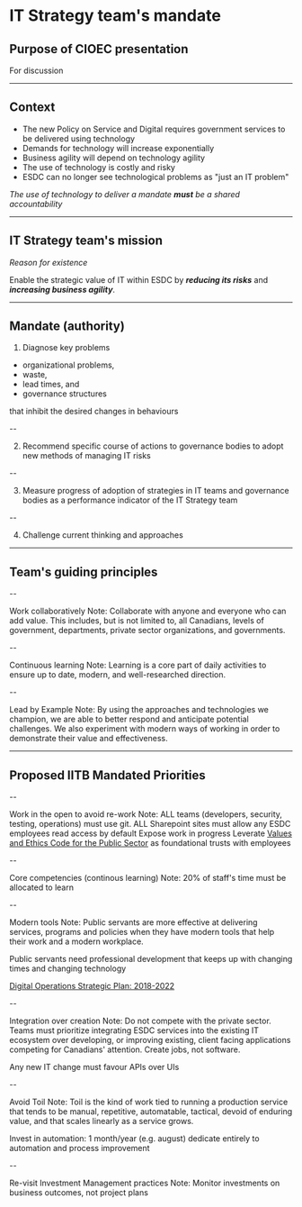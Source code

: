 # IT Strategy team's mandate

## Purpose of CIOEC presentation

For discussion

---

## Context

- The new Policy on Service and Digital requires government services to be delivered using technology
- Demands for technology will increase exponentially
- Business agility will depend on technology agility
- The use of technology is costly and risky
- ESDC can no longer see technological problems as "just an IT problem"

<!-- markdownlint-disable -->
*The use of technology to deliver a mandate ***must*** be a shared accountability*
<!-- markdownlint-enable -->

---

## IT Strategy team's mission

<!-- markdownlint-disable -->
*Reason for existence*

Enable the strategic value of IT within ESDC by ***reducing its risks*** and ***increasing business agility***.
<!-- markdownlint-enable -->

---

## Mandate (authority)

<!-- markdownlint-disable -->
1. Diagnose key problems
  * organizational problems,
  * waste,
  * lead times, and
  * governance structures
<!-- markdownlint-enable -->

that inhibit the desired changes in behaviours

--
<!-- markdownlint-disable -->
2. Recommend specific course of actions to governance bodies to adopt new methods of managing IT risks 
<!-- markdownlint-enable -->

--

<!-- markdownlint-disable -->
3. Measure progress of adoption of strategies in IT teams and governance bodies as a performance indicator of the IT Strategy team
<!-- markdownlint-enable -->

--

<!-- markdownlint-disable -->
4. Challenge current thinking and approaches
<!-- markdownlint-enable -->

---

## Team's guiding principles
<!-- markdownlint-disable MD013 -->

--

Work collaboratively
Note:
Collaborate with anyone and everyone who can add value. This includes, but is not limited to, all Canadians, levels of government, departments, private sector organizations, and governments.

--

Continuous learning
Note:
Learning is a core part of daily activities to ensure up to date, modern, and well-researched direction.

--

Lead by Example
Note:
By using the approaches and technologies we champion, we are able to better respond and anticipate potential challenges. We also experiment with modern ways of working in order to demonstrate their value and effectiveness.

---

## Proposed IITB Mandated Priorities

--

Work in the open to avoid re-work
Note:
ALL teams (developers, security, testing, operations) must use git.
ALL Sharepoint sites must allow any ESDC employees read access by default
Expose work in progress
Leverate [Values and Ethics Code for the Public Sector](https://www.tbs-sct.gc.ca/pol/doc-eng.aspx?id=25049) as foundational trusts with employees

--

Core competencies (continous learning)
Note:
20% of staff's time must be allocated to learn

--

Modern tools
Note:
Public servants are more effective at delivering services, programs and policies when they have modern tools that help their work and a modern workplace.

Public servants need professional development that keeps up with changing times and changing technology

[Digital Operations Strategic Plan: 2018-2022](https://www.canada.ca/en/government/system/digital-government/digital-operations-strategic-plan-2018-2022.html)

--

Integration over creation
Note:
Do not compete with the private sector. Teams must prioritize integrating ESDC services into the existing IT ecosystem over developing, or improving existing, client facing applications competing for Canadians' attention. Create jobs, not software.

Any new IT change must favour APIs over UIs

--

Avoid Toil
Note:
Toil is the kind of work tied to running a production service that tends to be manual, repetitive, automatable, tactical, devoid of enduring value, and that scales linearly as a service grows.

Invest in automation: 1 month/year (e.g. august) dedicate entirely to automation and process improvement

--

Re-visit Investment Management practices
Note:
Monitor investments on business outcomes, not project plans

<!-- markdownlint-enable MD013-->
